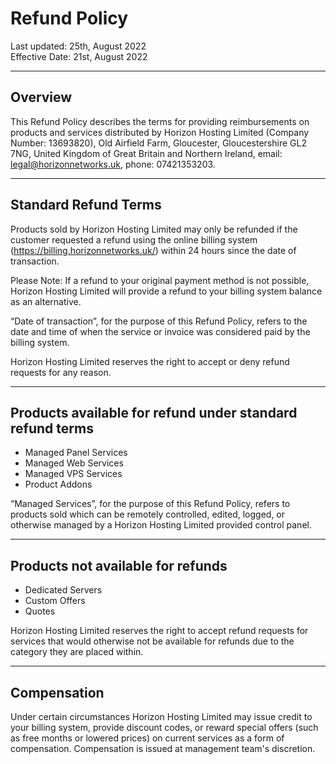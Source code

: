 # Refund Policy

Last updated: 25th, August 2022 <br/>
Effective Date: 21st, August 2022

---

## Overview

This Refund Policy describes the terms for providing reimbursements on products and services distributed by Horizon Hosting Limited (Company Number: 13693820), Old Airfield Farm, Gloucester, Gloucestershire GL2 7NG, United Kingdom of Great Britain and Northern Ireland, email: legal@horizonnetworks.uk, phone: 07421353203.

---

## Standard Refund Terms

Products sold by Horizon Hosting Limited may only be refunded if the customer requested a refund using the online billing system (https://billing.horizonnetworks.uk/) within 24 hours since the date of transaction.

Please Note: If a refund to your original payment method is not possible, Horizon Hosting Limited will provide a refund to your billing system balance as an alternative.

“Date of transaction”, for the purpose of this Refund Policy, refers to the date and time of when the service or invoice was considered paid by the billing system. 

Horizon Hosting Limited reserves the right to accept or deny refund requests for any reason.

---

## Products available for refund under standard refund terms

- Managed Panel Services
- Managed Web Services
- Managed VPS Services
- Product Addons

“Managed Services”, for the purpose of this Refund Policy, refers to products sold which can be remotely controlled, edited, logged, or otherwise managed by a Horizon Hosting Limited provided control panel.

---

## Products not available for refunds

- Dedicated Servers
- Custom Offers
- Quotes

Horizon Hosting Limited reserves the right to accept refund requests for services that would otherwise not be available for refunds due to the category they are placed within.

---

## Compensation

Under certain circumstances Horizon Hosting Limited may issue credit to your billing system, provide discount codes, or reward special offers (such as free months or lowered prices) on current services as a form of compensation. Compensation is issued at management team's discretion.